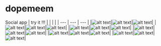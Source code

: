 # dopemeem
Social app | try it !!!
|  |  |  |
| --- | --- | --- |
|![alt text](https://github.com/amar-belkhede/dopemeem/blob/master/img/Screenshot_1645590271.png)|![alt text](https://github.com/amar-belkhede/dopemeem/blob/master/img/Screenshot_1645590290.png)|![alt text](https://github.com/amar-belkhede/dopemeem/blob/master/img/Screenshot_1645590296.png)|
|![alt text](https://github.com/amar-belkhede/dopemeem/blob/master/img/Screenshot_1645590320.png)|![alt text](https://github.com/amar-belkhede/dopemeem/blob/master/img/Screenshot_1645590460.png)|![alt text](https://github.com/amar-belkhede/dopemeem/blob/master/img/Screenshot_1645590354.png)|
|![alt text](https://github.com/amar-belkhede/dopemeem/blob/master/img/Screenshot_1645590359.png)|![alt text](https://github.com/amar-belkhede/dopemeem/blob/master/img/Screenshot_1645590390.png)|![alt text](https://github.com/amar-belkhede/dopemeem/blob/master/img/Screenshot_1645590395.png)|
|![alt text](https://github.com/amar-belkhede/dopemeem/blob/master/img/Screenshot_1645590405.png)|![alt text](https://github.com/amar-belkhede/dopemeem/blob/master/img/Screenshot_1645590411.png)|![alt text](https://github.com/amar-belkhede/dopemeem/blob/master/img/Screenshot_1645590425.png)|
|![alt text](https://github.com/amar-belkhede/dopemeem/blob/master/img/Screenshot_1645590448.png)|![alt text](https://github.com/amar-belkhede/dopemeem/blob/master/img/Screenshot_1645590330.png)|![alt text]()|
|![alt text]()|![alt text]()|![alt text]()|
